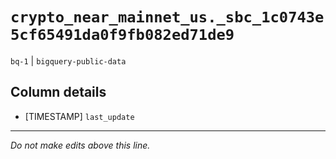 # `crypto_near_mainnet_us._sbc_1c0743e5cf65491da0f9fb082ed71de9`
`bq-1` | `bigquery-public-data`

## Column details
* [TIMESTAMP] `last_update`

-------------------------------------------------------------------------------
*Do not make edits above this line.*
